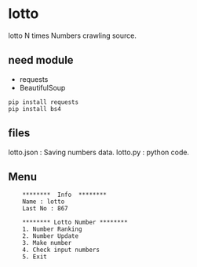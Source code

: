 # lotto
lotto N times Numbers crawling source.

## need module
- requests
- BeautifulSoup
```
pip install requests
pip install bs4
```


## files
lotto.json : Saving numbers data.
lotto.py : python code. 


## Menu
```
    ********  Info  ********
    Name : lotto
    Last No : 867
    
    ******** Lotto Number ********
    1. Number Ranking
    2. Number Update
    3. Make number
    4. Check input numbers
    5. Exit
```
